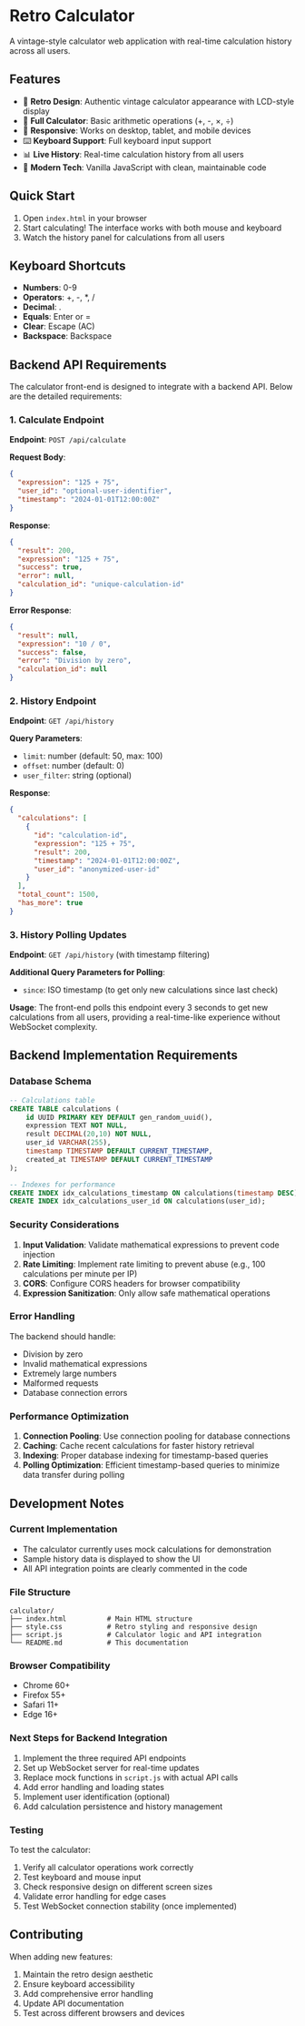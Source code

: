 # Retro Calculator

A vintage-style calculator web application with real-time calculation history across all users.

## Features

- 🎨 **Retro Design**: Authentic vintage calculator appearance with LCD-style display
- 🔢 **Full Calculator**: Basic arithmetic operations (+, -, ×, ÷)
- 📱 **Responsive**: Works on desktop, tablet, and mobile devices
- ⌨️ **Keyboard Support**: Full keyboard input support
- 📊 **Live History**: Real-time calculation history from all users
- 🚀 **Modern Tech**: Vanilla JavaScript with clean, maintainable code

## Quick Start

1. Open `index.html` in your browser
2. Start calculating! The interface works with both mouse and keyboard
3. Watch the history panel for calculations from all users

## Keyboard Shortcuts

- **Numbers**: 0-9
- **Operators**: +, -, *, /
- **Decimal**: .
- **Equals**: Enter or =
- **Clear**: Escape (AC)
- **Backspace**: Backspace

## Backend API Requirements

The calculator front-end is designed to integrate with a backend API. Below are the detailed requirements:

### 1. Calculate Endpoint

**Endpoint**: `POST /api/calculate`

**Request Body**:
```json
{
  "expression": "125 + 75",
  "user_id": "optional-user-identifier",
  "timestamp": "2024-01-01T12:00:00Z"
}
```

**Response**:
```json
{
  "result": 200,
  "expression": "125 + 75",
  "success": true,
  "error": null,
  "calculation_id": "unique-calculation-id"
}
```

**Error Response**:
```json
{
  "result": null,
  "expression": "10 / 0",
  "success": false,
  "error": "Division by zero",
  "calculation_id": null
}
```

### 2. History Endpoint

**Endpoint**: `GET /api/history`

**Query Parameters**:
- `limit`: number (default: 50, max: 100)
- `offset`: number (default: 0)
- `user_filter`: string (optional)

**Response**:
```json
{
  "calculations": [
    {
      "id": "calculation-id",
      "expression": "125 + 75",
      "result": 200,
      "timestamp": "2024-01-01T12:00:00Z",
      "user_id": "anonymized-user-id"
    }
  ],
  "total_count": 1500,
  "has_more": true
}
```

### 3. History Polling Updates

**Endpoint**: `GET /api/history` (with timestamp filtering)

**Additional Query Parameters for Polling**:
- `since`: ISO timestamp (to get only new calculations since last check)

**Usage**: The front-end polls this endpoint every 3 seconds to get new calculations from all users, providing a real-time-like experience without WebSocket complexity.

## Backend Implementation Requirements

### Database Schema

```sql
-- Calculations table
CREATE TABLE calculations (
    id UUID PRIMARY KEY DEFAULT gen_random_uuid(),
    expression TEXT NOT NULL,
    result DECIMAL(20,10) NOT NULL,
    user_id VARCHAR(255),
    timestamp TIMESTAMP DEFAULT CURRENT_TIMESTAMP,
    created_at TIMESTAMP DEFAULT CURRENT_TIMESTAMP
);

-- Indexes for performance
CREATE INDEX idx_calculations_timestamp ON calculations(timestamp DESC);
CREATE INDEX idx_calculations_user_id ON calculations(user_id);
```

### Security Considerations

1. **Input Validation**: Validate mathematical expressions to prevent code injection
2. **Rate Limiting**: Implement rate limiting to prevent abuse (e.g., 100 calculations per minute per IP)
3. **CORS**: Configure CORS headers for browser compatibility
4. **Expression Sanitization**: Only allow safe mathematical operations

### Error Handling

The backend should handle:
- Division by zero
- Invalid mathematical expressions
- Extremely large numbers
- Malformed requests
- Database connection errors

### Performance Optimization

1. **Connection Pooling**: Use connection pooling for database connections
2. **Caching**: Cache recent calculations for faster history retrieval
3. **Indexing**: Proper database indexing for timestamp-based queries
4. **Polling Optimization**: Efficient timestamp-based queries to minimize data transfer during polling

## Development Notes

### Current Implementation

- The calculator currently uses mock calculations for demonstration
- Sample history data is displayed to show the UI
- All API integration points are clearly commented in the code

### File Structure

```
calculator/
├── index.html          # Main HTML structure
├── style.css           # Retro styling and responsive design
├── script.js           # Calculator logic and API integration
└── README.md           # This documentation
```

### Browser Compatibility

- Chrome 60+
- Firefox 55+
- Safari 11+
- Edge 16+

### Next Steps for Backend Integration

1. Implement the three required API endpoints
2. Set up WebSocket server for real-time updates
3. Replace mock functions in `script.js` with actual API calls
4. Add error handling and loading states
5. Implement user identification (optional)
6. Add calculation persistence and history management

### Testing

To test the calculator:
1. Verify all calculator operations work correctly
2. Test keyboard and mouse input
3. Check responsive design on different screen sizes
4. Validate error handling for edge cases
5. Test WebSocket connection stability (once implemented)

## Contributing

When adding new features:
1. Maintain the retro design aesthetic
2. Ensure keyboard accessibility
3. Add comprehensive error handling
4. Update API documentation
5. Test across different browsers and devices